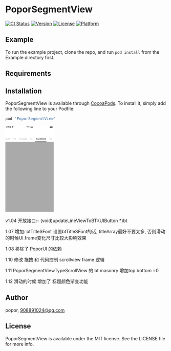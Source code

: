 # PoporSegmentView

[![CI Status](https://img.shields.io/travis/popor/PoporSegmentView.svg?style=flat)](https://travis-ci.org/popor/PoporSegmentView)
[![Version](https://img.shields.io/cocoapods/v/PoporSegmentView.svg?style=flat)](https://cocoapods.org/pods/PoporSegmentView)
[![License](https://img.shields.io/cocoapods/l/PoporSegmentView.svg?style=flat)](https://cocoapods.org/pods/PoporSegmentView)
[![Platform](https://img.shields.io/cocoapods/p/PoporSegmentView.svg?style=flat)](https://cocoapods.org/pods/PoporSegmentView)

## Example

To run the example project, clone the repo, and run `pod install` from the Example directory first.

## Requirements

## Installation

PoporSegmentView is available through [CocoaPods](https://cocoapods.org). To install
it, simply add the following line to your Podfile:

```ruby
pod 'PoporSegmentView'
```

<p>
<img src="https://github.com/popor/PoporSegmentView/blob/master/Example/screen/scrren1.png" width="30%" height="30%">

</p>

v1.04
开放接口:- (void)updateLineViewToBT:(UIButton *)bt 

1.07
增加: btTitleSFont
设置btTitleSFont的话, titleArray最好不要太多, 否则滑动的时候UI.frame变化尺寸比较大影响效果

1.08
移除了 PoporUI 的依赖  

1.10
修改 拖拽 和 代码控制 scrollview frame 逻辑

1.11
PoporSegmentViewTypeScrollView 的 bt masonry 增加top bottom =0

1.12
滑动的时候 增加了 标题颜色渐变功能

## Author

popor, 908891024@qq.com

## License

PoporSegmentView is available under the MIT license. See the LICENSE file for more info.
